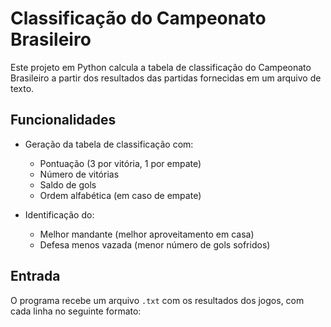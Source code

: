 # Classificação do Campeonato Brasileiro

Este projeto em Python calcula a tabela de classificação do Campeonato Brasileiro a partir dos resultados das partidas fornecidas em um arquivo de texto.

## Funcionalidades

- Geração da tabela de classificação com:
  - Pontuação (3 por vitória, 1 por empate)
  - Número de vitórias
  - Saldo de gols
  - Ordem alfabética (em caso de empate)

- Identificação do:
  - Melhor mandante (melhor aproveitamento em casa)
  - Defesa menos vazada (menor número de gols sofridos)

## Entrada

O programa recebe um arquivo `.txt` com os resultados dos jogos, com cada linha no seguinte formato:

